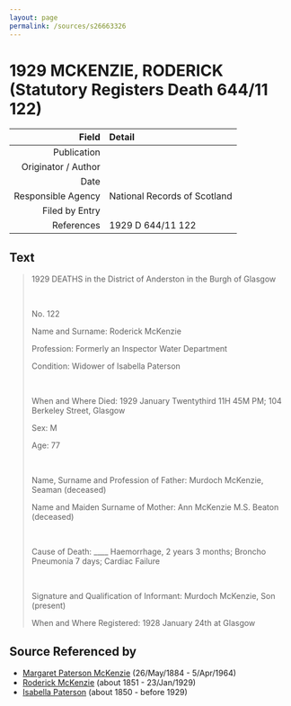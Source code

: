 ```yaml
---
layout: page
permalink: /sources/s26663326
---
```


# 1929 MCKENZIE, RODERICK (Statutory Registers Death 644/11 122)

Field | Detail
---:|:---
Publication | 
Originator / Author | 
Date | 
Responsible Agency | National Records of Scotland
Filed by Entry | 
References | 1929 D 644/11 122

## Text

> 1929 DEATHS in the District of Anderston in the Burgh of Glasgow
>
> <br/>
>
> No. 122
>
> Name and Surname: Roderick McKenzie
>
> Profession: Formerly an Inspector Water Department
>
> Condition: Widower of Isabella Paterson
>
> <br/>
>
> When and Where Died: 1929 January Twentythird 11H 45M PM; 104 Berkeley Street, Glasgow
>
> Sex: M
>
> Age: 77
>
> <br/>
>
> Name, Surname and Profession of Father: Murdoch McKenzie, Seaman (deceased)
>
> Name and Maiden Surname of Mother: Ann McKenzie M.S. Beaton (deceased)
>
> <br/>
>
> Cause of Death: ____ Haemorrhage, 2 years 3 months; Broncho Pneumonia 7 days; Cardiac Failure
>
> <br/>
>
> Signature and Qualification of Informant: Murdoch McKenzie, Son (present)
>
> When and Where Registered: 1928 January 24th at Glasgow
>

## Source Referenced by

* [Margaret Paterson McKenzie](../people/@88610293@-margaret-paterson-mckenzie-b1884-5-26-d1964-4-5.md) (26/May/1884 - 5/Apr/1964)
* [Roderick McKenzie](../people/@76793596@-roderick-mckenzie-b1851-d1929-1-23.md) (about 1851 - 23/Jan/1929)
* [Isabella Paterson](../people/@24882788@-isabella-paterson-b1850-d1929.md) (about 1850 - before 1929)
